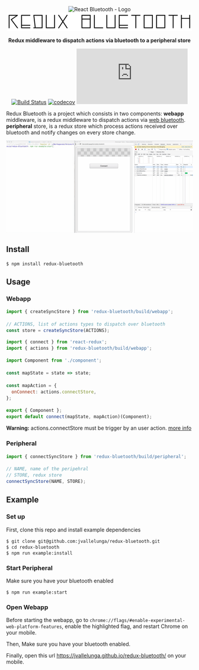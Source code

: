 <div align="center" markdown="1">

<img src="docs/logo.jpg" alt="React Bluetooth - Logo" width="200">
<br/>
<img src="https://raw.githubusercontent.com/jvallelunga/redux-bluetooth/HEAD/docs/name.jpg" alt="React Bluetooth - Name" width="500">

**Redux middleware to dispatch actions via bluetooth to a peripheral store**

[![Build Status](https://travis-ci.org/jvallelunga/redux-bluetooth.svg?branch=master)](https://travis-ci.org/jvallelunga/redux-bluetooth)
[![codecov](https://codecov.io/gh/jvallelunga/redux-bluetooth/branch/master/graph/badge.svg)](https://codecov.io/gh/jvallelunga/redux-bluetooth)
![gzip size](http://img.badgesize.io/https://raw.githubusercontent.com/jvallelunga/redux-bluetooth/master/dist/redux-bluetooth.webapp.js?compression=gzip&label=gzip%20size)

</div>

Redux Bluetooth is a project which consists in two components: **webapp** middleware, is a redux middleware to dispatch actions via [web bluetooth](https://developers.google.com/web/updates/2015/07/interact-with-ble-devices-on-the-web#user_gesture_required). **peripheral** store, is a redux store which process actions received over bluetooth and notify changes on every store change. 

<div align="center" markdown="1">
  <img src="docs/example.gif" alt="React Bluetooth - Example" width="600">
</div>

## Install

```shell
$ npm install redux-bluetooth
```

## Usage

### Webapp

```javascript
import { createSyncStore } from 'redux-bluetooth/build/webapp';

// ACTIONS, list of actions types to dispatch over bluetooth
const store = createSyncStore(ACTIONS);
```

```javascript
import { connect } from 'react-redux';
import { actions } from 'redux-bluetooth/build/webapp';

import Component from './component';

const mapState = state => state;

const mapAction = {
  onConnect: actions.connectStore,
};

export { Component };
export default connect(mapState, mapAction)(Component);
```
**Warning:** actions.connectStore must be trigger by an user action. [more info](https://developers.google.com/web/updates/2015/07/interact-with-ble-devices-on-the-web#user_gesture_required)

### Peripheral
```javascript
import { connectSyncStore } from 'redux-bluetooth/build/peripheral';

// NAME, name of the peripehral
// STORE, redux store
connectSyncStore(NAME, STORE);
```


## Example

### Set up
First, clone this repo and install example dependencies

```shell
$ git clone git@github.com:jvallelunga/redux-bluetooth.git
$ cd redux-bluetooth
$ npm run example:install
```

### Start Peripheral
Make sure you have your bluetooth enabled

```shell
$ npm run example:start
```

### Open Webapp
Before starting the webapp, go to `chrome://flags/#enable-experimental-web-platform-features`, enable the highlighted flag, and restart Chrome on your mobile.

Then, Make sure you have your bluetooth enabled.

Finally, open this url https://jvallelunga.github.io/redux-bluetooth/ on your mobile. 

